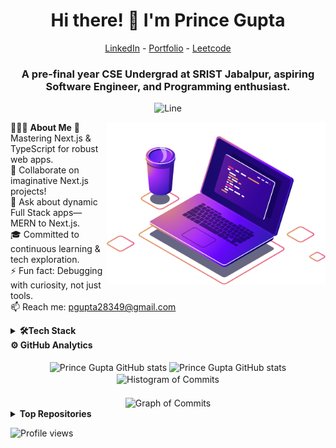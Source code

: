 <!--- Body Begins -->

<!-- Center-aligned header -->
<div align="center">
  <h1 align="center">Hi there! 👋 I'm Prince Gupta</h1>
  <!-- Links to social profiles -->
  <p align="center">
    <a href="https://linkedin.com/in/prince-gupta-0201b824b">LinkedIn</a> - 
    <a href="https://portfolio-lemon-zeta-11.vercel.app/">Portfolio</a> -
    <a href="https://www.leetcode.com/pgupta28349">Leetcode</a>
  </p> 
</div>

<!-- Brief introduction -->
<h3 align="center">A pre-final year CSE Undergrad at SRIST Jabalpur, aspiring Software Engineer, and Programming enthusiast.</h3>

<!-- Divider line -->
<p align="center">
  <img src="https://user-images.githubusercontent.com/85225156/171937799-8fc9e255-9889-4642-9c92-6df85fb86e82.gif" alt="Line" />
</p>



<!-- List of personal information -->
👨🏻‍💻 **About Me**<img src="https://github.com/Princegupta101/Princegupta101/blob/main/Assets/illustration.png?raw=true" min-width="300px" max-width="300px" width="350px" align="right"> 
🌱 Mastering Next.js & TypeScript for robust web apps.<br>
👯 Collaborate on imaginative Next.js projects!<br>
💬 Ask about dynamic Full Stack apps—MERN to Next.js.<br>
🎓 Committed to continuous learning & tech exploration.<br>
⚡ Fun fact: Debugging with curiosity, not just tools.<br>
📫 Reach me: pgupta28349@gmail.com<br>

<!-- Icons representing the tech stack -->
<details> 
 <summary><b>🛠Tech Stack</b></summary><br>

<!-- Languages -->
<p><b>Languages:</b></p>
<p align="center">
  <!-- JavaScript --> <img src="https://raw.githubusercontent.com/devicons/devicon/master/icons/javascript/javascript-original.svg" alt="JavaScript" width="40" height="40" /> 
  <!-- Java --> <img src="https://raw.githubusercontent.com/devicons/devicon/master/icons/java/java-original.svg" width="40" height="40" alt="Java" />
  <!-- C --> <img src="https://raw.githubusercontent.com/devicons/devicon/master/icons/c/c-original.svg" alt="C" width="40" height="40" /> 
  <!-- C++ --> <img src="https://raw.githubusercontent.com/devicons/devicon/master/icons/cplusplus/cplusplus-original.svg" alt="C++" width="40" height="40" /> 
  <!-- TypeScript --> <img src="https://raw.githubusercontent.com/devicons/devicon/master/icons/typescript/typescript-original.svg" alt="TypeScript" width="40" height="40" /> 
  <!-- Python --><img src="https://raw.githubusercontent.com/devicons/devicon/master/icons/python/python-original.svg" alt="Python" width="40" height="40" />
  <!-- MongoDB --><img src="https://raw.githubusercontent.com/devicons/devicon/master/icons/mongodb/mongodb-original.svg" alt="MongoDB" width="40" height="40" /> 
  <!-- MySQL --><img src="https://raw.githubusercontent.com/devicons/devicon/master/icons/mysql/mysql-original.svg" alt="MySQL" width="40" height="40" /> 
  <!-- HTML5 --><img src="https://raw.githubusercontent.com/devicons/devicon/master/icons/html5/html5-original.svg" alt="HTML5" width="40" height="40" /> 
  <!-- CSS --><img src="https://raw.githubusercontent.com/devicons/devicon/master/icons/css3/css3-original.svg" alt="CSS" width="40" height="40" /> 
</p>

<!-- Frameworks and Libraries -->
<p><b>Frameworks and Libraries:</b></p>
<p align="center">
  <!-- Next.js --><img src="https://cdn.jsdelivr.net/gh/devicons/devicon/icons/nextjs/nextjs-original.svg" alt="Next.js" width="40" height="40"/> 
  <!-- React --><img src="https://raw.githubusercontent.com/devicons/devicon/master/icons/react/react-original.svg" alt="React" width="40" height="40" /> 
  <!-- Redux --><img src="https://raw.githubusercontent.com/devicons/devicon/master/icons/redux/redux-original.svg" alt="Redux" width="40" height="40" /> 
  <!-- Express.js --><img src="https://raw.githubusercontent.com/devicons/devicon/master/icons/express/express-original.svg" alt="Express.js" width="40" height="40" /> 
  <!-- Tailwind CSS --><img src="https://cdn.jsdelivr.net/gh/devicons/devicon/icons/tailwindcss/tailwindcss-original.svg" alt="Tailwind CSS" width="40" height="40" /> 
  <!-- npm --><img src="https://raw.githubusercontent.com/devicons/devicon/master/icons/npm/npm-original-wordmark.svg" alt="npm" width="40" height="40" />
  <!-- Numpy --><img src="https://img.shields.io/badge/-Numpy-0E7ACE?logo=numpy&logoColor=white&style=flat" alt="Numpy" width="40" height="40" />
  <!-- Pandas --><img src="https://img.shields.io/badge/-Pandas-150455?logo=pandas&logoColor=white&style=flat" alt="Pandas" width="40" height="40" />
  <!-- Sklearn --><img src="https://img.shields.io/badge/-Sklearn-F09437?logo=scikit-learn&logoColor=white&style=flat" alt="Sklearn" width="40" height="40" />
</p>

<!-- Tools and Platforms -->
<p><b>Tools and Platforms:</b></p>
<p align="center">
  <!-- Git --> <img src="https://www.vectorlogo.zone/logos/git-scm/git-scm-icon.svg" alt="Git" width="40" height="40" /> 
  <!-- GitHub --><img src="https://raw.githubusercontent.com/devicons/devicon/master/icons/github/github-original.svg" alt="GitHub" width="40" height="40" />
  <!-- Cloudflare --><img src="https://img.shields.io/badge/-Cloudflare-4679A4?logo=Cloudflare&logoColor=orange&style=flat" alt="Cloudflare" width="40" height="40" />
  <!-- Visual Studio Code --> <img src="https://img.shields.io/badge/-Visual%20Studio%20Code-25AEF4?logo=visualstudio&logoColor=white&style=flat" alt="Visual Studio Code" width="40" height="40" />
</p>

<!-- Operating Systems -->
<p><b>Operating Systems:</b></p>
<p align="center">
  <!-- Windows --> <img src="https://img.shields.io/badge/-Windows-0F7BCF?logo=Windows&logoColor=white&style=flat" alt="Windows" width="40" height="40" />
  <!-- Linux --><img src="https://img.shields.io/badge/-Linux-EDBD2B?logo=Linux&logoColor=black&style=flat" alt="Linux" width="40" height="40" />
</p>
</details> 

<!-- GitHub Analytics -->
  <summary><b>⚙️ GitHub Analytics</b></summary><br>
  <!-- Links to GitHub analytics images -->
  <div align="center">
    <!-- Repositories per language -->
    <img align="center" height="155em" src="https://github-readme-stats.vercel.app/api/top-langs?username=princegupta101&show_icons=true&locale=en&layout=compact&theme=dark" alt="Prince Gupta GitHub stats" />
    <!-- GitHub stats -->
    <img align="center" height="155em" src="https://github-readme-stats.vercel.app/api?username=princegupta101&show_icons=true&locale=en&theme=dark&hide_rank=true" alt="Prince Gupta GitHub stats" />
    <!-- Histogram of Commits -->
    <img align="center" height="155em" src="https://github-profile-summary-cards.vercel.app/api/cards/productive-time?username=princegupta101&theme=github_dark" alt="Histogram of Commits" /></br>
    <!-- Graph of Commits -->
    <div style="text-align: center; padding-top: 20px;">
      <img align="center" src="https://github-profile-summary-cards.vercel.app/api/cards/profile-details?username=princegupta101&theme=github_dark" alt="Graph of Commits" />
    </div>
  </div>


<!-- Top Repositories -->
<details>
  <summary><b>Top Repositories</b></summary><br>
   <p align="left">
    <!-- Learning Management System -->
    <a href="https://github.com/Princegupta101/Learning-Management-System"> <img width="278" src="https://denvercoder1-github-readme-stats.vercel.app/api/pin/?username=Princegupta101&repo=Learning-Management-System&theme=react&bg_color=1F222E&title_color=F8D866&hide_border=true&icon_color=F8D866&show_icons=false" alt="Learning Management System">
    </a>
    <!-- Live Code Share -->
    <a href="https://github.com/Princegupta101/Live-Code-Share"> <img width="278" src="https://denvercoder1-github-readme-stats.vercel.app/api/pin/?username=Princegupta101&repo=Live-Code-Share&theme=react&bg_color=1F222E&title_color=F8D866&hide_border=true&icon_color=F8D866&show_icons=false" alt="Live Code Share">
    </a>
    <!-- Portfolio -->
    <a href="https://github.com/Princegupta101/Portfolio"> <img width="278" src="https://denvercoder1-github-readme-stats.vercel.app/api/pin/?username=Princegupta101&repo=Portfolio&theme=react&bg_color=1F222E&title_color=F8D866&hide_border=true&icon_color=F8D866&show_icons=false" alt="Portfolio">
    </a>
  </p>
</details>


<!-- Profile views counter -->
<p align="left"> 
  <img src="https://komarev.com/ghpvc/?username=princegupta101&label=Profile%20views&color=0e75b6&style=flat" alt="Profile views" /> 
</p>
  

